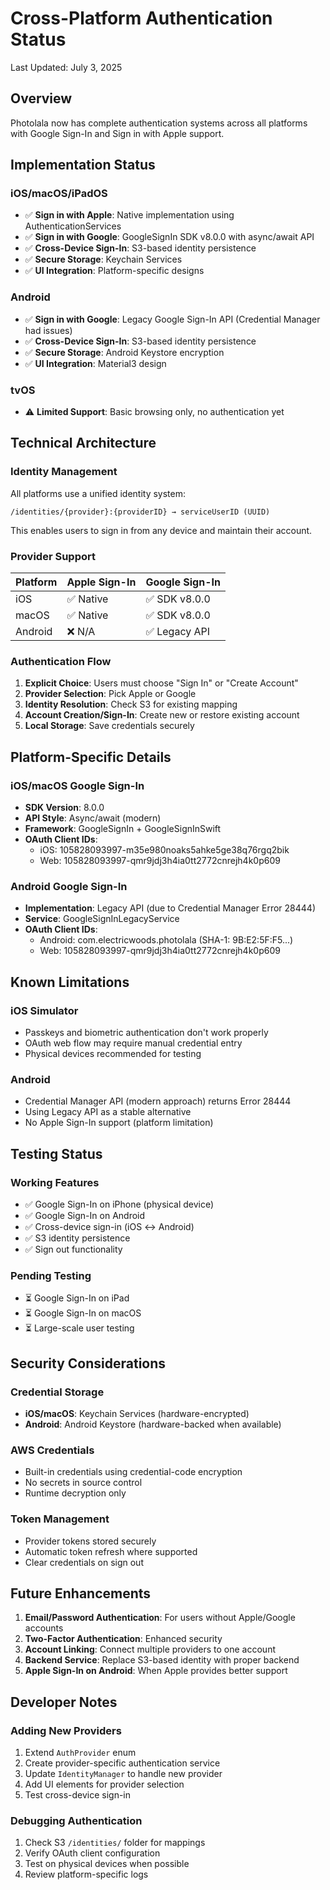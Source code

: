 # Cross-Platform Authentication Status

Last Updated: July 3, 2025

## Overview

Photolala now has complete authentication systems across all platforms with Google Sign-In and Sign in with Apple support.

## Implementation Status

### iOS/macOS/iPadOS
- ✅ **Sign in with Apple**: Native implementation using AuthenticationServices
- ✅ **Sign in with Google**: GoogleSignIn SDK v8.0.0 with async/await API
- ✅ **Cross-Device Sign-In**: S3-based identity persistence
- ✅ **Secure Storage**: Keychain Services
- ✅ **UI Integration**: Platform-specific designs

### Android
- ✅ **Sign in with Google**: Legacy Google Sign-In API (Credential Manager had issues)
- ✅ **Cross-Device Sign-In**: S3-based identity persistence
- ✅ **Secure Storage**: Android Keystore encryption
- ✅ **UI Integration**: Material3 design

### tvOS
- ⚠️ **Limited Support**: Basic browsing only, no authentication yet

## Technical Architecture

### Identity Management

All platforms use a unified identity system:

```
/identities/{provider}:{providerID} → serviceUserID (UUID)
```

This enables users to sign in from any device and maintain their account.

### Provider Support

| Platform | Apple Sign-In | Google Sign-In |
|----------|--------------|----------------|
| iOS      | ✅ Native    | ✅ SDK v8.0.0  |
| macOS    | ✅ Native    | ✅ SDK v8.0.0  |
| Android  | ❌ N/A       | ✅ Legacy API  |

### Authentication Flow

1. **Explicit Choice**: Users must choose "Sign In" or "Create Account"
2. **Provider Selection**: Pick Apple or Google
3. **Identity Resolution**: Check S3 for existing mapping
4. **Account Creation/Sign-In**: Create new or restore existing account
5. **Local Storage**: Save credentials securely

## Platform-Specific Details

### iOS/macOS Google Sign-In
- **SDK Version**: 8.0.0
- **API Style**: Async/await (modern)
- **Framework**: GoogleSignIn + GoogleSignInSwift
- **OAuth Client IDs**: 
  - iOS: 105828093997-m35e980noaks5ahke5ge38q76rgq2bik
  - Web: 105828093997-qmr9jdj3h4ia0tt2772cnrejh4k0p609

### Android Google Sign-In
- **Implementation**: Legacy API (due to Credential Manager Error 28444)
- **Service**: GoogleSignInLegacyService
- **OAuth Client IDs**:
  - Android: com.electricwoods.photolala (SHA-1: 9B:E2:5F:F5...)
  - Web: 105828093997-qmr9jdj3h4ia0tt2772cnrejh4k0p609

## Known Limitations

### iOS Simulator
- Passkeys and biometric authentication don't work properly
- OAuth web flow may require manual credential entry
- Physical devices recommended for testing

### Android
- Credential Manager API (modern approach) returns Error 28444
- Using Legacy API as a stable alternative
- No Apple Sign-In support (platform limitation)

## Testing Status

### Working Features
- ✅ Google Sign-In on iPhone (physical device)
- ✅ Google Sign-In on Android
- ✅ Cross-device sign-in (iOS ↔ Android)
- ✅ S3 identity persistence
- ✅ Sign out functionality

### Pending Testing
- ⏳ Google Sign-In on iPad
- ⏳ Google Sign-In on macOS
- ⏳ Large-scale user testing

## Security Considerations

### Credential Storage
- **iOS/macOS**: Keychain Services (hardware-encrypted)
- **Android**: Android Keystore (hardware-backed when available)

### AWS Credentials
- Built-in credentials using credential-code encryption
- No secrets in source control
- Runtime decryption only

### Token Management
- Provider tokens stored securely
- Automatic token refresh where supported
- Clear credentials on sign out

## Future Enhancements

1. **Email/Password Authentication**: For users without Apple/Google accounts
2. **Two-Factor Authentication**: Enhanced security
3. **Account Linking**: Connect multiple providers to one account
4. **Backend Service**: Replace S3-based identity with proper backend
5. **Apple Sign-In on Android**: When Apple provides better support

## Developer Notes

### Adding New Providers

1. Extend `AuthProvider` enum
2. Create provider-specific authentication service
3. Update `IdentityManager` to handle new provider
4. Add UI elements for provider selection
5. Test cross-device sign-in

### Debugging Authentication

1. Check S3 `/identities/` folder for mappings
2. Verify OAuth client configuration
3. Test on physical devices when possible
4. Review platform-specific logs